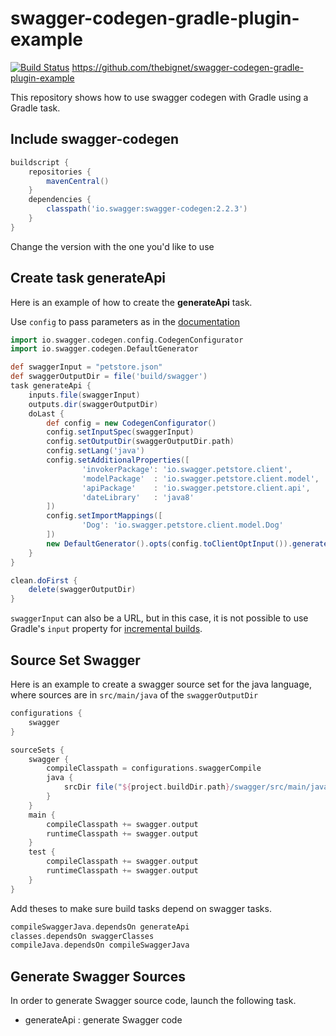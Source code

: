 swagger-codegen-gradle-plugin-example
=====================================

[![Build Status](https://travis-ci.org/thebignet/swagger-codegen-gradle-plugin.svg?branch=master)](https://travis-ci.org/thebignet/swagger-codegen-gradle-plugin-example)
https://github.com/thebignet/swagger-codegen-gradle-plugin-example

This repository shows how to use swagger codegen with Gradle using a Gradle task.

Include swagger-codegen
-----------------------

```groovy
buildscript {
    repositories {
        mavenCentral()
    }
    dependencies {
        classpath('io.swagger:swagger-codegen:2.2.3')
    }
}
```

Change the version with the one you'd like to use

Create task generateApi
-----------------------

Here is an example of how to create the **generateApi** task.

Use `config` to pass parameters as in the [documentation](https://github.com/swagger-api/swagger-codegen)

```groovy
import io.swagger.codegen.config.CodegenConfigurator
import io.swagger.codegen.DefaultGenerator

def swaggerInput = "petstore.json"
def swaggerOutputDir = file('build/swagger')
task generateApi {
    inputs.file(swaggerInput)
    outputs.dir(swaggerOutputDir)
    doLast {
        def config = new CodegenConfigurator()
        config.setInputSpec(swaggerInput)
        config.setOutputDir(swaggerOutputDir.path)
        config.setLang('java')
        config.setAdditionalProperties([
                'invokerPackage': 'io.swagger.petstore.client',
                'modelPackage'  : 'io.swagger.petstore.client.model',
                'apiPackage'    : 'io.swagger.petstore.client.api',
                'dateLibrary'   : 'java8'
        ])
        config.setImportMappings([
                'Dog': 'io.swagger.petstore.client.model.Dog'
        ])
        new DefaultGenerator().opts(config.toClientOptInput()).generate()
    }
}

clean.doFirst {
    delete(swaggerOutputDir)
}
```

`swaggerInput` can also be a URL, but in this case, it is not possible to use Gradle's `input` property for [incremental builds](https://docs.gradle.org/current/userguide/more_about_tasks.html#sec:up_to_date_checks).


Source Set Swagger
------------------

Here is an example to create a swagger source set for the java language, where sources are in `src/main/java` of the `swaggerOutputDir`

```groovy
configurations {
    swagger
}

sourceSets {
    swagger {
        compileClasspath = configurations.swaggerCompile
        java {
            srcDir file("${project.buildDir.path}/swagger/src/main/java")
        }
    }
    main {
        compileClasspath += swagger.output
        runtimeClasspath += swagger.output
    }
    test {
        compileClasspath += swagger.output
        runtimeClasspath += swagger.output
    }
}
```

Add theses to make sure build tasks depend on swagger tasks.
```groovy
compileSwaggerJava.dependsOn generateApi
classes.dependsOn swaggerClasses
compileJava.dependsOn compileSwaggerJava
```

Generate Swagger Sources
------------------------

In order to generate Swagger source code, launch the following task.

- generateApi : generate Swagger code

